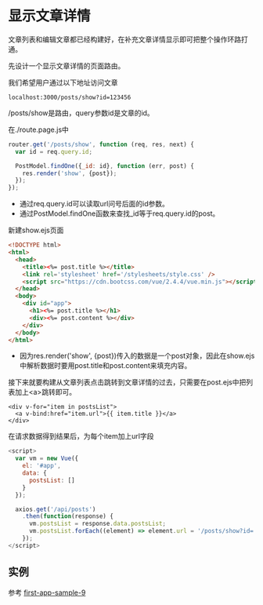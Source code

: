 # 显示文章详情

文章列表和编辑文章都已经构建好，在补充文章详情显示即可把整个操作环路打通。

先设计一个显示文章详情的页面路由。

我们希望用户通过以下地址访问文章

```
localhost:3000/posts/show?id=123456
```

/posts/show是路由，query参数id是文章的id。

在./route.page.js中

```js
router.get('/posts/show', function (req, res, next) {
  var id = req.query.id;

  PostModel.findOne({_id: id}, function (err, post) {
    res.render('show', {post});
  });
});
```

* 通过req.query.id可以读取url问号后面的id参数。
* 通过PostModel.findOne函数来查找\_id等于req.query.id的post。

新建show.ejs页面

```html
<!DOCTYPE html>
<html>
  <head>
    <title><%= post.title %></title>
    <link rel='stylesheet' href='/stylesheets/style.css' />
    <script src="https://cdn.bootcss.com/vue/2.4.4/vue.min.js"></script>
  </head>
  <body>
    <div id="app">
      <h1><%= post.title %></h1>
      <div><%= post.content %></div>
    </div>
  </body>
</html>
```

* 因为res.render\('show', {post}\)传入的数据是一个post对象，因此在show.ejs中解析数据时要用post.title和post.content来填充内容。

接下来就要构建从文章列表点击跳转到文章详情的过去，只需要在post.ejs中把列表加上&lt;a&gt;跳转即可。

```
<div v-for="item in postsList">
  <a v-bind:href="item.url">{{ item.title }}</a>
</div>
```

在请求数据得到结果后，为每个item加上url字段

```javascript
<script>
  var vm = new Vue({
    el: '#app',
    data: {
      postsList: []
    }
  });

  axios.get('/api/posts')
    .then(function(response) {
      vm.postsList = response.data.postsList;
      vm.postsList.forEach((element) => element.url = '/posts/show?id=' + element._id);
    });
</script>
```

## 实例

参考 [first-app-sample-9](https://github.com/xugy0926/learn-webapp-sample/tree/master/first-app-sample-9)

